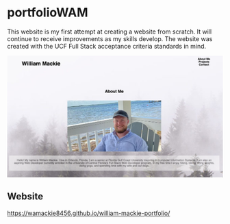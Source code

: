 # portfolioWAM

This website is my first attempt at creating a website from scratch. It will continue to receive improvements as my skills develop. The website was created with the UCF Full Stack acceptance criteria standards in mind.

![Alt text](/screenshots/screenshot.png?raw=true "screenshot")

## Website

https://wamackie8456.github.io/william-mackie-portfolio/
